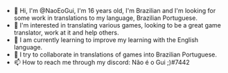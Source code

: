 - 👋 Hi, I'm @NaoEoGui, I'm 16 years old, I'm Brazilian and I'm looking for some work in translations to my language, Brazilian Portuguese.
- 👀 I'm interested in translating various games, looking to be a great game translator, work at it and help others.
- 🌱 I am currently learning to improve my learning with the English language.
- 💞️ I try to collaborate in translations of games into Brazilian Portuguese.
- 📫 How to reach me through my discord: Não é o Gui ;)#7442

<!---
NaoEoGui/NaoEoGui is a ✨ special ✨ repository because its `README.md` (this file) appears on your GitHub profile.
You can click the Preview link to take a look at your changes.
--->
